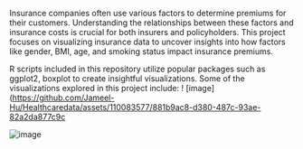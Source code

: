 Insurance companies often use various factors to determine premiums for their customers. Understanding the relationships between these factors and insurance costs is crucial for both insurers and policyholders. This project focuses on visualizing insurance data to uncover insights into how factors like gender, BMI, age, and smoking status impact insurance premiums.

R scripts included in this repository utilize popular packages such as ggplot2, boxplot to create insightful visualizations. Some of the visualizations explored in this project include:
!
[image](https://github.com/Jameel-Hu/Healthcaredata/assets/110083577/881b9ac8-d380-487c-93ae-82a2da877c9c

![image](https://github.com/Jameel-Hu/Healthcaredata/assets/110083577/7861c7c6-4048-4e11-b8f1-169f8a9009ec)





